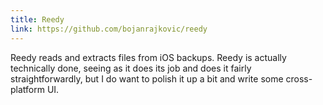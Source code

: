 ```yaml
---
title: Reedy
link: https://github.com/bojanrajkovic/reedy
---
```


Reedy reads and extracts files from iOS backups. Reedy is actually technically
done, seeing as it does its job and does it fairly straightforwardly, but I do
want to polish it up a bit and write some cross-platform UI.